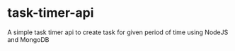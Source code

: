 # task-timer-api
 A simple task timer api to create task for given period of time using NodeJS and MongoDB
